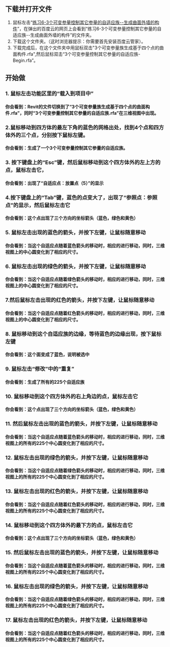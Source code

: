 ## 下载并打开文件

1. 鼠标左击“[练习6-3个可变参量控制其它参量的自适应族--生成曲面外墙的构件](http://pan.baidu.com/s/1ntUKrdJ)”，在弹出的百度云的网页上会看到“练习6-3个可变参量控制其它参量的自适应族--生成曲面外墙的构件”的文件夹。
2. 下载这个文件夹。（这时浏览器提示：你需要首先安装百度云管家）。
3. 下载完成后，在这个文件夹中用鼠标双击"3个可变参量族生成基于四个点的曲面构件.rfa",然后鼠标双击“3个可变参量控制其它参量的自适应族-Begin.rfa”。

## 开始做

### 1. 鼠标左击功能区里的“载入到项目中”


#### 你会看到：Revit的文件切换到了“3个可变参量族生成基于四个点的曲面构件.rfa”，同时“3个可变参量控制其它参量的自适应族.rfa”在三维视图中出现。

### 2.鼠标移动到四方体的最左下角的蓝色的网格出处，找到4个点和四方体外的三个点，分别按下鼠标左键。


#### 你会看到：生成了一个3个可变参量控制其它参量的自适应族。

### 3. 按下键盘上的“Esc”键，然后鼠标移动到这个四方体外的左上方的点，鼠标左击它，


#### 你会看到：出现了“自适应点：放置点（5）”的显示

### 4.按下键盘上的“Tab”键，蓝色的点变大了，出现了“参照点：参照点”的显示，然后鼠标左击它


#### 你会看到：这个点出现了三个方向的坐标箭头（蓝色，绿色和黄色）

### 5. 鼠标左击出现的蓝色的箭头，并按下左键，让鼠标随意移动


#### 你会看到：当这个自适应点随着蓝色箭头的移动时，相应的进行移动，同时，三维视图上的中心圆变化到了相应的尺寸。

### 6. 鼠标左击出现的绿色的箭头，并按下左键，让鼠标随意移动


#### 你会看到：当这个自适应点随着绿色箭头的移动时，相应的进行移动，同时，三维视图上的中心圆变化到了相应的尺寸。

### 7.然后鼠标左击出现的红色的箭头，并按下左键，让鼠标随意移动


#### 你会看到：当这个自适应点随着红色箭头的移动时，相应的进行移动，同时，三维视图上的中心圆变化到了相应的尺寸。

### 8. 鼠标移动到这个自适应族的边缘，等待蓝色的边缘出现，按下鼠标左键


#### 你会看到：这个面变成了蓝色，说明被选中

### 9. 鼠标左击“修改”中的“重复”


#### 你会看到：生成了所有的225个自适应族

### 10. 鼠标移动到这个四方体外的右上角边的点，鼠标左击它


#### 你会看到：这个点出现了三个方向的坐标箭头（蓝色，绿色和黄色）

### 11. 然后鼠标左击出现的蓝色的箭头，并按下左键，让鼠标随意移动


#### 你会看到：当这个自适应点随着蓝色箭头的移动时，相应的进行移动，同时，三维视图上的所有的225个中心圆变化到了相应的尺寸。

### 12. 鼠标左击出现的绿色的箭头，并按下左键，让鼠标随意移动


#### 你会看到：当这个自适应点随着绿色箭头的移动时，相应的进行移动，同时，三维视图上的所有的225个中心圆变化到了相应的尺寸。

### 13. 鼠标左击出现的红色的箭头，并按下左键，让鼠标随意移动


#### 你会看到：当这个自适应点随着红色箭头的移动时，相应的进行移动，同时，三维视图上的所有的225个中心圆变化到了相应的尺寸。

### 14. 鼠标移动到这个四方体外的最下方的点，鼠标左击它


#### 你会看到：这个点出现了三个方向的坐标箭头（蓝色，绿色和黄色）

### 15. 然后鼠标左击出现的蓝色的箭头，并按下左键，让鼠标随意移动


#### 你会看到：当这个自适应点随着蓝色箭头的移动时，相应的进行移动，同时，三维视图上的所有的225个中心圆变化到了相应的尺寸。
 
### 16. 鼠标左击出现的绿色的箭头，并按下左键，让鼠标随意移动


#### 你会看到：当这个自适应点随着绿色箭头的移动时，相应的进行移动，同时，三维视图上的所有的225个中心圆变化到了相应的尺寸。

### 17. 鼠标左击出现的红色的箭头，并按下左键，让鼠标随意移动


#### 你会看到：当这个自适应点随着红色箭头的移动时，相应的进行移动，同时，三维视图上的所有的225个中心圆变化到了相应的尺寸。







